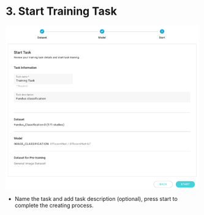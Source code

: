 # 3. Start Training Task

![](<../../.gitbook/assets/start training .png>)

* Name the task and add task description (optional), press start to complete the creating process.
